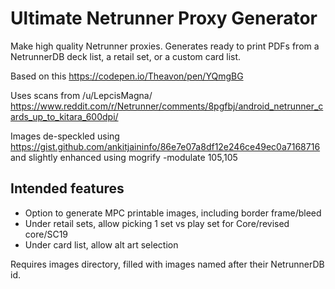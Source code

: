 # Ultimate Netrunner Proxy Generator

Make high quality Netrunner proxies. Generates ready to print PDFs from a NetrunnerDB deck list, a retail set, or a custom card list. 

Based on this https://codepen.io/Theavon/pen/YQmgBG

Uses scans from /u/LepcisMagna/ https://www.reddit.com/r/Netrunner/comments/8pgfbj/android_netrunner_cards_up_to_kitara_600dpi/

Images de-speckled using https://gist.github.com/ankitjaininfo/86e7e07a8df12e246ce49ec0a7168716
and slightly enhanced using mogrify -modulate 105,105



## Intended features
 
* Option to generate MPC printable images, including border frame/bleed
* Under retail sets, allow picking 1 set vs play set for Core/revised core/SC19
* Under card list, allow alt art selection



Requires images directory, filled with images named after their NetrunnerDB id.